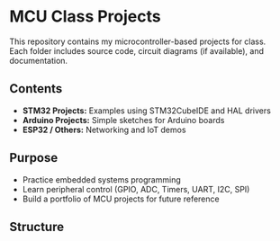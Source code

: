# MCU Class Projects

This repository contains my microcontroller-based projects for class.  
Each folder includes source code, circuit diagrams (if available), and documentation.

## Contents
- **STM32 Projects:** Examples using STM32CubeIDE and HAL drivers
- **Arduino Projects:** Simple sketches for Arduino boards
- **ESP32 / Others:** Networking and IoT demos

## Purpose
- Practice embedded systems programming
- Learn peripheral control (GPIO, ADC, Timers, UART, I2C, SPI)
- Build a portfolio of MCU projects for future reference

## Structure
